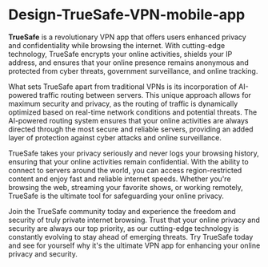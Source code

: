 # Design-TrueSafe-VPN-mobile-app
**TrueSafe** is a revolutionary VPN app that offers users enhanced privacy and confidentiality while browsing the internet. With cutting-edge technology, TrueSafe encrypts your online activities, shields your IP address, and ensures that your online presence remains anonymous and protected from cyber threats, government surveillance, and online tracking.

What sets TrueSafe apart from traditional VPNs is its incorporation of AI-powered traffic routing between servers. This unique approach allows for maximum security and privacy, as the routing of traffic is dynamically optimized based on real-time network conditions and potential threats. The AI-powered routing system ensures that your online activities are always directed through the most secure and reliable servers, providing an added layer of protection against cyber attacks and online surveillance.

TrueSafe takes your privacy seriously and never logs your browsing history, ensuring that your online activities remain confidential. With the ability to connect to servers around the world, you can access region-restricted content and enjoy fast and reliable internet speeds. Whether you're browsing the web, streaming your favorite shows, or working remotely, TrueSafe is the ultimate tool for safeguarding your online privacy.

Join the TrueSafe community today and experience the freedom and security of truly private internet browsing. Trust that your online privacy and security are always our top priority, as our cutting-edge technology is constantly evolving to stay ahead of emerging threats. Try TrueSafe today and see for yourself why it's the ultimate VPN app for enhancing your online privacy and security.
